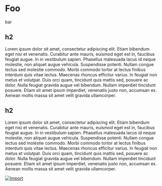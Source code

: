 # Foo

bar

## h2

Lorem ipsum dolor sit amet, consectetur adipiscing elit. Etiam bibendum eget nisi et venenatis. Curabitur ante mauris, euismod eget est in, faucibus feugiat augue. In in vestibulum sapien. Phasellus malesuada lacus id neque molestie, non aliquet augue vehicula. Suspendisse potenti. Nullam congue lectus sed molestie commodo. Morbi commodo tortor at lectus finibus interdum quis vitae lectus. Maecenas rhoncus efficitur varius. In feugiat non metus et volutpat. Duis orci quam, tincidunt quis mattis sed, posuere ac dolor. Nulla feugiat gravida augue vel bibendum. Nullam imperdiet tincidunt posuere. Etiam sit amet ipsum imperdiet, venenatis justo non, accumsan ex. Aenean mollis massa sit amet velit gravida ullamcorper.

## h2

Lorem ipsum dolor sit amet, consectetur adipiscing elit. Etiam bibendum eget
nisi et venenatis. Curabitur ante mauris, euismod eget est in, faucibus feugiat
augue. In in vestibulum sapien. Phasellus malesuada lacus id neque molestie,
non aliquet augue vehicula. Suspendisse potenti. Nullam congue lectus sed
molestie commodo. Morbi commodo tortor at lectus finibus interdum quis vitae
lectus. Maecenas rhoncus efficitur varius. In feugiat non metus et volutpat.
Duis orci quam, tincidunt quis mattis sed, posuere ac dolor. Nulla feugiat
gravida augue vel bibendum. Nullam imperdiet tincidunt posuere. Etiam sit amet
ipsum imperdiet, venenatis justo non, accumsan ex. Aenean mollis massa sit amet
velit gravida ullamcorper.





[![Import](https://cdn.infobeamer.com/s/img/import.png)](https://info-beamer.com/use)

